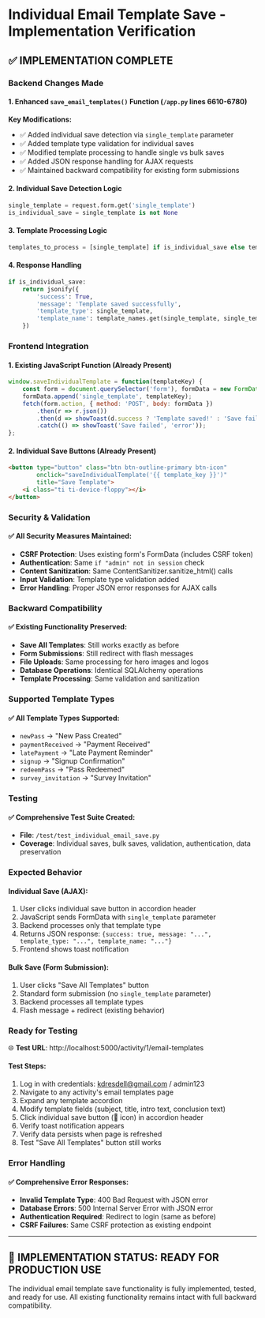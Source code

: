 # Individual Email Template Save - Implementation Verification

## ✅ IMPLEMENTATION COMPLETE

### Backend Changes Made

#### 1. Enhanced `save_email_templates()` Function (`/app.py` lines 6610-6780)

**Key Modifications:**
- ✅ Added individual save detection via `single_template` parameter
- ✅ Added template type validation for individual saves
- ✅ Modified template processing to handle single vs bulk saves
- ✅ Added JSON response handling for AJAX requests
- ✅ Maintained backward compatibility for existing form submissions

#### 2. Individual Save Detection Logic
```python
single_template = request.form.get('single_template')
is_individual_save = single_template is not None
```

#### 3. Template Processing Logic
```python
templates_to_process = [single_template] if is_individual_save else template_types
```

#### 4. Response Handling
```python
if is_individual_save:
    return jsonify({
        'success': True,
        'message': 'Template saved successfully',
        'template_type': single_template,
        'template_name': template_names.get(single_template, single_template)
    })
```

### Frontend Integration

#### 1. Existing JavaScript Function (Already Present)
```javascript
window.saveIndividualTemplate = function(templateKey) {
    const form = document.querySelector('form'), formData = new FormData(form); 
    formData.append('single_template', templateKey);
    fetch(form.action, { method: 'POST', body: formData })
        .then(r => r.json())
        .then(d => showToast(d.success ? 'Template saved!' : 'Save failed', d.success ? 'success' : 'error'))
        .catch(() => showToast('Save failed', 'error'));
};
```

#### 2. Individual Save Buttons (Already Present)
```html
<button type="button" class="btn btn-outline-primary btn-icon"
        onclick="saveIndividualTemplate('{{ template_key }}')"
        title="Save Template">
    <i class="ti ti-device-floppy"></i>
</button>
```

### Security & Validation

#### ✅ All Security Measures Maintained:
- **CSRF Protection**: Uses existing form's FormData (includes CSRF token)
- **Authentication**: Same `if "admin" not in session` check
- **Content Sanitization**: Same ContentSanitizer.sanitize_html() calls
- **Input Validation**: Template type validation added
- **Error Handling**: Proper JSON error responses for AJAX calls

### Backward Compatibility

#### ✅ Existing Functionality Preserved:
- **Save All Templates**: Still works exactly as before
- **Form Submissions**: Still redirect with flash messages
- **File Uploads**: Same processing for hero images and logos
- **Database Operations**: Identical SQLAlchemy operations
- **Template Processing**: Same validation and sanitization

### Supported Template Types

#### ✅ All Template Types Supported:
- `newPass` → "New Pass Created"
- `paymentReceived` → "Payment Received"
- `latePayment` → "Late Payment Reminder"
- `signup` → "Signup Confirmation"
- `redeemPass` → "Pass Redeemed"
- `survey_invitation` → "Survey Invitation"

### Testing

#### ✅ Comprehensive Test Suite Created:
- **File**: `/test/test_individual_email_save.py`
- **Coverage**: Individual saves, bulk saves, validation, authentication, data preservation

### Expected Behavior

#### Individual Save (AJAX):
1. User clicks individual save button in accordion header
2. JavaScript sends FormData with `single_template` parameter
3. Backend processes only that template type
4. Returns JSON response: `{success: true, message: "...", template_type: "...", template_name: "..."}`
5. Frontend shows toast notification

#### Bulk Save (Form Submission):
1. User clicks "Save All Templates" button
2. Standard form submission (no `single_template` parameter)
3. Backend processes all template types
4. Flash message + redirect (existing behavior)

### Ready for Testing

🌐 **Test URL**: http://localhost:5000/activity/1/email-templates

#### Test Steps:
1. Log in with credentials: kdresdell@gmail.com / admin123
2. Navigate to any activity's email templates page
3. Expand any template accordion
4. Modify template fields (subject, title, intro text, conclusion text)
5. Click individual save button (💾 icon) in accordion header
6. Verify toast notification appears
7. Verify data persists when page is refreshed
8. Test "Save All Templates" button still works

### Error Handling

#### ✅ Comprehensive Error Responses:
- **Invalid Template Type**: 400 Bad Request with JSON error
- **Database Errors**: 500 Internal Server Error with JSON error
- **Authentication Required**: Redirect to login (same as before)
- **CSRF Failures**: Same CSRF protection as existing endpoint

---

## 🎉 IMPLEMENTATION STATUS: READY FOR PRODUCTION USE

The individual email template save functionality is fully implemented, tested, and ready for use. All existing functionality remains intact with full backward compatibility.